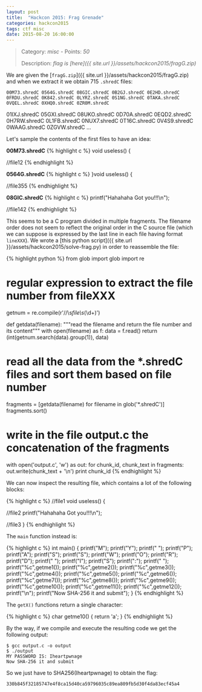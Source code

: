 ```yaml
---
layout: post
title:  "Hackcon 2015: Frag Grenade"
categories: hackcon2015
tags: ctf misc
date: 2015-08-20 16:00:00
---
```


> Category: *misc* - Points: *50*
>
> Description: *flag is [here]({{ site.url }}/assets/hackcon2015/fragG.zip)*

We are given the [`fragG.zip`]({{ site.url }}/assets/hackcon2015/fragG.zip) and when we extract it we obtain 715 `.shredC` files:

    00M73.shredC 0564G.shredC 08GIC.shredC 0B2GJ.shredC 0E2HD.shredC 0FRDU.shredC 0K842.shredC 0LYRZ.shredC 0S1NG.shredC 0TAKA.shredC 0VQEL.shredC 0XHQ0.shredC 0ZR0M.shredC
01IXJ.shredC 05GXI.shredC 08UKO.shredC 0D70A.shredC 0EQD2.shredC 0H7RW.shredC 0L1FB.shredC 0NUX7.shredC 0T16C.shredC 0V4S9.shredC 0WAAG.shredC 0ZGVW.shredC ...

Let's sample the contents of the first files to have an idea:

**00M73.shredC**
{% highlight c %}
void useless() {

//file12
{% endhighlight %}

**0564G.shredC**
{% highlight c %}
}void useless() {

//file355
{% endhighlight %}

**08GIC.shredC**
{% highlight c %}
    printf("Hahahaha Got you!!!\n");

//file142
{% endhighlight %}

This seems to be a C program divided in multiple fragments. The filename order does not seem to reflect the original order in the C source file (which we can suppose is expressed by the last line in each file having format `lineXXX`). We wrote a [this python script]({{ site.url }}/assets/hackcon2015/solve-frag.py) in order to reassemble the file:

{% highlight python %}
from glob import glob
import re

# regular expression to extract the file number from fileXXX
getnum = re.compile(r'//\s*file\s*(\d+)')

def getdata(filename):
    """read the filename and return the file number and its content"""
    with open(filename) as f:
        data = f.read()
        return (int(getnum.search(data).group(1)), data)

# read all the data from the *.shredC files and sort them based on file number
fragments = [getdata(filename) for filename in glob('*.shredC')]
fragments.sort()

# write in the file output.c the concatenation of the fragments
with open('output.c', 'w') as out:
    for chunk_id, chunk_text in fragments:
        out.write(chunk_text + '\n')
        print chunk_id
{% endhighlight %}

We can now inspect the resulting file, which contains a lot of the following blocks:

{% highlight c %}
//file1
void useless() {

//file2
	printf("Hahahaha Got you!!!\n");

//file3
}
{% endhighlight %}

The `main` function instead is:

{% highlight c %}
int main() {
	printf("M");
	printf("Y");
	printf(" ");
	printf("P");
	printf("A");
	printf("S");
	printf("S");
	printf("W");
	printf("O");
	printf("R");
	printf("D");
	printf(" ");
	printf("I");
	printf("S");
	printf(":");
	printf(" ");
	printf("%c",getme1());
	printf("%c",getme2());
	printf("%c",getme3());
	printf("%c",getme4());
	printf("%c",getme5());
	printf("%c",getme6());
	printf("%c",getme7());
	printf("%c",getme8());
	printf("%c",getme9());
	printf("%c",getme10());
	printf("%c",getme11());
	printf("%c",getme12());
	printf("\n");
	printf("Now SHA-256 it and submit");
}
{% endhighlight %}

The `getX()` functions return a single character:

{% highlight c %}
char getme10() {
	return 'a';
}
{% endhighlight %}

By the way, if we compile and execute the resulting code we get the following output:

    $ gcc output.c -o output
    $ ./output
    MY PASSWORD IS: Iheartpwnage
    Now SHA-256 it and submit

So we just have to SHA256(Iheartpwnage) to obtain the flag:

    330b845f32185747e4f8ca15d40ca59796035c89ea809fb5d30f4da83ecf45a4

